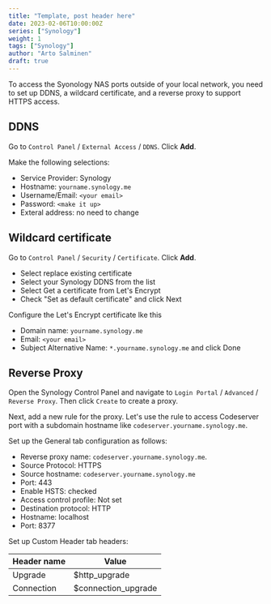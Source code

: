 ```yaml
---
title: "Template, post header here"
date: 2023-02-06T10:00:00Z
series: ["Synology"]
weight: 1
tags: ["Synology"]
author: "Arto Salminen"
draft: true
---
```


To access the Syonology NAS ports outside of your local network, you need to
set up DDNS, a wildcard certificate, and a reverse proxy to support HTTPS access.

## DDNS

Go to `Control Panel` / `External Access` / `DDNS`. Click **Add**.

Make the following selections:

- Service Provider: Synology
- Hostname: `yourname.synology.me`
- Username/Email: `<your email>`
- Password: `<make it up>`
- Exteral address: no need to change

## Wildcard certificate

Go to `Control Panel` / `Security` / `Certificate`. Click **Add**.

- Select replace existing certificate
- Select your Synology DDNS from the list
- Select Get a certificate from Let's Encrypt
- Check "Set as default certificate" and click Next

Configure the Let's Encrypt certificate lke this
- Domain name: `yourname.synology.me`
- Email: `<your email>`
- Subject Alternative Name: `*.yourname.synology.me` and click Done

## Reverse Proxy

Open the Synology Control Panel and navigate to `Login Portal` / `Advanced` / `Reverse Proxy`.
Then click `Create` to create a proxy.

Next, add a new rule for the proxy. Let's use the rule to access Codeserver port with
a subdomain hostname like `codeserver.yourname.synology.me`.

Set up the General tab configuration as follows:
- Reverse proxy name: `codeserver.yourname.synology.me`.
- Source Protocol: HTTPS
- Source hostname: `codeserver.yourname.synology.me`
- Port: 443
- Enable HSTS: checked
- Access control profile: Not set
- Destination protocol: HTTP
- Hostname: localhost
- Port: 8377

Set up Custom Header tab headers:

| Header name | Value               |
|-------------|---------------------|
| Upgrade     | $http_upgrade       |
| Connection  | $connection_upgrade |

